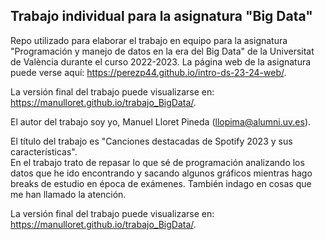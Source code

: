 
## Trabajo individual para la asignatura "Big Data"

<!-- El párrafo de abajo has de dejarlo tal cual. NO HAS DE CAMBIAR NADA!!-->

Repo utilizado para elaborar el trabajo en equipo para la asignatura "Programación y manejo de datos en la era del Big Data" de la Universitat de València durante el curso 2022-2023. La página web de la asignatura puede verse aquí: <https://perezp44.github.io/intro-ds-23-24-web/>.



<!-- En la linea de abajo HAS de SUSTITUIR "perezp44" por tu usuario de Github-->
La versión final del trabajo puede visualizarse en: <https://manulloret.github.io/trabajo_BigData/>. 


<!-- Abajo podéis escribir lo que queráis, igual un resumen del trabajo, o ..., o ... pero al menos, tenéis que poner el título del trabajo y el nombre de los componentes del equipo-->

El autor del trabajo soy yo,  Manuel Lloret Pineda (llopima@alumni.uv.es).

El título del trabajo es "Canciones destacadas de Spotify 2023 y sus características".  
En el trabajo trato de repasar lo que sé de programación analizando los datos que he ido encontrando y sacando algunos gráficos mientras hago breaks de estudio en época de exámenes. También indago en cosas que me han llamado la atención.

La versión final del trabajo puede visualizarse en: https://manulloret.github.io/trabajo_BigData/.
